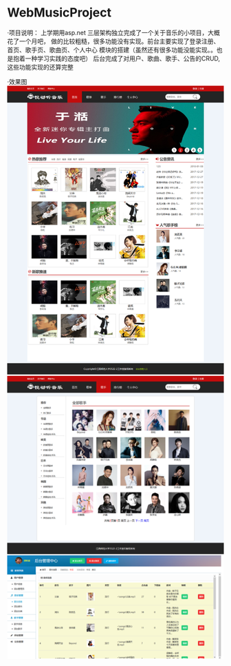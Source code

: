 # WebMusicProject
·项目说明：
上学期用asp.net 三层架构独立完成了一个关于音乐的小项目，大概花了一个月吧，
做的比较粗糙，很多功能没有实现。前台主要实现了登录注册、首页、歌手页、歌曲页、个人中心
模块的搭建（虽然还有很多功能没能实现。。也是抱着一种学习实践的态度吧）
后台完成了对用户、歌曲、歌手、公告的CRUD,这些功能实现的还算完整

·效果图
![](https://github.com/Gong0911/WebMusicProject/blob/master/%E9%9F%B3%E4%B9%90%E7%BD%91/Picture/index.png)
![](https://github.com/Gong0911/WebMusicProject/blob/master/%E9%9F%B3%E4%B9%90%E7%BD%91/Picture/singerPage.png)
![](https://github.com/Gong0911/WebMusicProject/blob/master/%E9%9F%B3%E4%B9%90%E7%BD%91/Picture/management.png)
